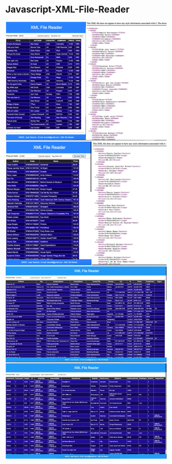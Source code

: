 # Javascript-XML-File-Reader


<img src="https://github.com/teonett/Javascript-XML-File-Reader/blob/master/001-Book.png">

<img src="https://github.com/teonett/Javascript-XML-File-Reader/blob/master/002-Store.png">

<img src="https://github.com/teonett/Javascript-XML-File-Reader/blob/master/003-Customer.png">

<img src="https://github.com/teonett/Javascript-XML-File-Reader/blob/master/004-Order.png">
